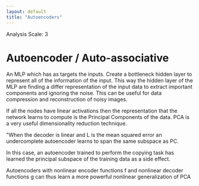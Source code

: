```yaml
---
layout: default
title: "Autoencoders"
---
```


Analysis Scale: 3

# Autoencoder / Auto-associative


An MLP which has as targets the inputs. Create a bottleneck hidden layer to represent all of the information of the input. This way the hidden layer of the MLP are finding a differ representation of the input data to extract important components and ignoring the noise. This can be useful for data compression and reconstruction of noisy images.

If all the nodes have linear activations then the representation that the network learns to compute is the Principal Components of the data. PCA is a very useful dimensionality reduction technique.


"When the decoder is linear and L is the mean squared error an undercomplete autoencoder learns to span the same subspace as PC.

In this case, an autoencoder trained to perform the copying task has learned the principal subspace of the training data as a side effect.

Autoencoders with nonlinear encoder functions f and nonlinear decoder functions g can thus learn a more powerful nonlinear generalization of PCA
